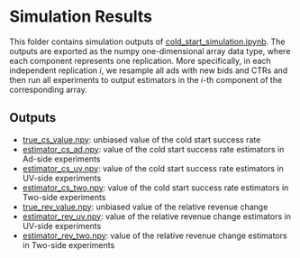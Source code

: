 # Simulation Results
This folder contains simulation outputs of [cold_start_simulation.ipynb](https://github.com/zikunye2/cold_start_to_improve_market_thickness_simulation/blob/main/cold_start_simulation.ipynb). The outputs are exported as the numpy one-dimensional array data type, where each component represents one replication. More specifically, in each independent replication *i*, we resample all ads with new bids and CTRs and then run all experiments to output estimators in the *i*-th component of the corresponding array.


## Outputs
* [true_cs_value.npy](https://github.com/zikunye2/cold_start_to_improve_market_thickness_simulation/tree/main/simulation_output/true_cs_value.npy): unbiased value of the cold start success rate
* [estimator_cs_ad.npy](https://github.com/zikunye2/cold_start_to_improve_market_thickness_simulation/tree/main/simulation_output/estimator_cs_ad.npy): value of the cold start success rate estimators in Ad-side experiments
* [estimator_cs_uv.npy](https://github.com/zikunye2/cold_start_to_improve_market_thickness_simulation/tree/main/simulation_output/estimator_cs_uv.npy): value of the cold start success rate estimators in UV-side experiments
* [estimator_cs_two.npy](https://github.com/zikunye2/cold_start_to_improve_market_thickness_simulation/tree/main/simulation_output/estimator_cs_two.npy): value of the cold start success rate estimators in Two-side experiments
* [true_rev_value.npy](https://github.com/zikunye2/cold_start_to_improve_market_thickness_simulation/tree/main/simulation_output/true_rev_value.npy): unbiased value of the relative revenue change
* [estimator_rev_uv.npy](https://github.com/zikunye2/cold_start_to_improve_market_thickness_simulation/tree/main/simulation_output/estimator_rev_uv.npy): value of the relative revenue change estimators in UV-side experiments
* [estimator_rev_two.npy](https://github.com/zikunye2/cold_start_to_improve_market_thickness_simulation/tree/main/simulation_output/estimator_rev_two.npy): value of the relative revenue change estimators in Two-side experiments

